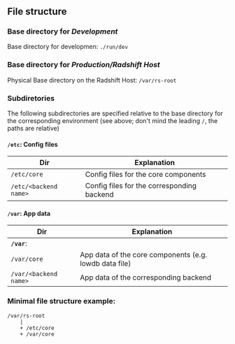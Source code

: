 #

## File structure

### Base directory for *Development*

Base directory for developmen: `./run/dev`


### Base directory for *Production/Radshift Host*

Physical Base directory on the Radshift Host: `/var/rs-root`


### Subdiretories

The following subdirectories are specified relative to the base directory for the corresponding environment (see above; don't mind the leading `/`, the paths are relative)

#### `/etc`: Config files

| Dir | Explanation |
|--|--|
| `/etc/core` | Config files for the core components |
| `/etc/<backend name>` | Config files for the corresponding backend |


#### `/var`: App data

| Dir | Explanation |
|--|--|
| **`/var`**: | |
| `/var/core` | App data of the core components (e.g. lowdb data file) |
| `/var/<backend name>` | App data of the corresponding backend |


### Minimal file structure example:

```
/var/rs-root
    |
    + /etc/core
    + /var/core
```